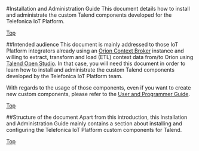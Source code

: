 #<a name="top"></a>Installation and Administration Guide
This document details how to install and administrate the custom Talend components developed for the Telefonica IoT Platform.

[Top](#top)

##Intended audience
This document is mainly addressed to those IoT Platform integrators already using an [Orion Context Broker](https://github.com/telefonicaid/fiware-orion) instance and willing to extract, transform and load (ETL) context data from/to Orion using [Talend Open Studio](https://www.talend.com/products/talend-open-studio). In that case, you will need this document in order to learn how to install and administrate the custom Talend components developed by the Telefonica IoT Platform team.

With regards to the usage of those components, even if you want to create new custom components, please refer to the [User and Programmer Guide](../user_and_programmer_guide/introduction.md).

[Top](#top)

##Structure of the document
Apart from this introduction, this Installation and Administration Guide mainly contains a section about installing and configuring the Telefonica IoT Platform custom components for Talend.

[Top](#top)
